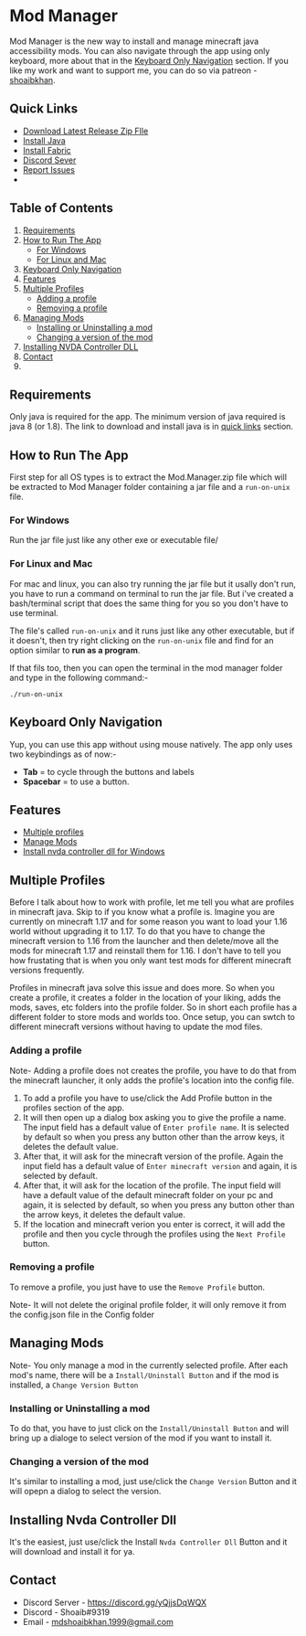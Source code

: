 # Mod Manager

Mod Manager is the new way to install and manage minecraft java accessibility mods. You can also navigate through the app using only keyboard, more about that in the [Keyboard Only Navigation](#keyboard-only-navigation) section.
If you like my work and want to support me, you can do so via patreon - [shoaibkhan](https://www.patreon.com/shoaibkhan).

## Quick Links

- [Download Latest Release Zip FIle](https://github.com/accessible-minecraft/mod-manager/releases/latest/download/Mod.Manager.zip)
- [Install Java](https://www.java.com/en/download/)
- [Install Fabric](https://fabricmc.net/wiki/install)
- [Discord Sever](https://discord.gg/yQjjsDqWQX)
- [Report Issues](https://github.com/accessible-minecraft/mod-manager/issues)
- 
## Table of Contents

1. [Requirements](#requirements)
2. [How to Run The App](#how-to-run-the-app)
	- [For Windows](#for-windows)
	- [For Linux and Mac](#for-linux-and-mac)
3. [Keyboard Only Navigation](#keyboard-only-navigation)
4. [Features](#features)
5. [Multiple Profiles](#multiple-profiles)
	- [Adding a profile](#adding-a-profile)
	- [Removing a profile](#removing-a-profile)
6. [Managing Mods](#managing-mods)
	- [Installing or Uninstalling a mod](#installing-or-uninstalling-a-mod)
	- [Changing a version of the mod](#changing-a-version-of-the-mod)
7. [Installing NVDA Controller DLL](#installing-nvda-controller-dll)
8. [Contact](#contact)
9. 
## Requirements 

Only java is required for the app. The minimum version of java required is java 8 (or 1.8). The link to download and install java is in [quick links](#quick-links) section.

## How to Run The App

First step for all OS types is to extract the Mod.Manager.zip file which will be extracted to Mod Manager folder containing a jar file and a `run-on-unix` file.

### For Windows
Run the jar file just like any other exe or executable file/

### For Linux and Mac

For mac and linux, you can also try running the jar file but it usally don't run, you have to run a command on terminal to run the jar file. But i've created a bash/terminal script that does the same thing for you so you don't have to use terminal. 

The file's called `run-on-unix` and it runs just like any other executable, but if it doesn't, then try right clicking on the `run-on-unix` file and find for an option similar to **run as a program**.

If that fils too, then you can open the terminal in the mod manager folder and type in the following command:-

	./run-on-unix

## Keyboard Only Navigation

Yup, you can use this app without using mouse natively. The app only uses two keybindings as of now:-
- **Tab** = to cycle through the buttons and labels
- **Spacebar** = to use a button.

## Features

- [Multiple profiles](#multiple-profiles)
- [Manage Mods](#managing-mods)
- [Install nvda controller dll for Windows](#installing-nvda-controller-dll)

## Multiple Profiles

Before I talk about how to work with profile, let me tell you what are profiles in minecraft java. Skip to []() if you know what a profile is.
Imagine you are currently on minecraft 1.17 and for some reason you want to load your 1.16 world without upgrading it to 1.17. To do that you have to change the minecraft version to 1.16 from the launcher and then delete/move all the mods for minecraft 1.17 and reinstall them for 1.16. I don't have to tell you how frustating that is when you only want test mods for different minecraft versions frequently.

Profiles in minecraft java solve this issue and does more. So when you create a profile, it creates a folder in the location of your liking, adds the mods, saves, etc folders into the profile folder. So in short each profile has a different folder to store mods and worlds too. Once setup, you can swtch to different minecraft versions without having to update the mod files.

### Adding a profile

Note- Adding a profile does not creates the profile, you have to do that from the minecraft launcher, it only adds the profile's location into the config file.

1. To add a profile you have to use/click the Add Profile button in the profiles section of the app. 
2. It will then open up a dialog box asking you to give the profile a name. The input field has a default value of `Enter profile name`. It is selected by default so when you press any button other than the arrow keys, it deletes the default value.
3. After that, it will ask for the minecraft version of the profile. Again the input field has a default value of `Enter minecraft version` and again, it is selected by default.
4. After that, it will ask for the location of the profile. The input field will have a default value of the default minecraft folder on your pc and again, it is selected by default, so when you press any button other than the arrow keys, it deletes the default value.
5. If the location and minecraft verion you enter is correct, it will add the profile and then you cycle through the profiles using the `Next Profile` button.

### Removing a profile

To remove a profile, you just have to use the `Remove Profile` button.

Note- It will not delete the original profile folder, it will only remove it from the config.json file in the Config folder

## Managing Mods

Note- You only manage a mod in the currently selected profile.
After each mod's name, there will be a `Install/Uninstall Button` and if the mod is installed, a `Change Version Button`

### Installing or Uninstalling a mod

To do that, you have to just click on the `Install/Uninstall Button` and will bring up a dialoge to select version of the mod if you want to install it.


### Changing a version of the mod

It's similar to installing a mod, just use/click the `Change Version` Button and it will opepn a dialog to select the version.

## Installing Nvda Controller Dll

It's the easiest, just use/click the Install `Nvda Controller Dll` Button and it will download and install it for ya.

## Contact

- Discord Server - https://discord.gg/yQjjsDqWQX
- Discord - Shoaib#9319 
- Email - mdshoaibkhan.1999@gmail.com
